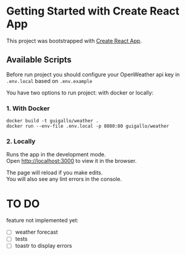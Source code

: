 # Getting Started with Create React App

This project was bootstrapped with [Create React App](https://github.com/facebook/create-react-app).

## Available Scripts

Before run project you should configure your OpenWeather api key in `.env.local` based on `.env.example`

You have two options to run project: with docker or locally:

### 1. With Docker

`docker build -t guigallo/weather .`\
`docker run --env-file .env.local -p 8080:80 guigallo/weather`

### 2. Locally

Runs the app in the development mode.\
Open [http://localhost:3000](http://localhost:3000) to view it in the browser.

The page will reload if you make edits.\
You will also see any lint errors in the console.

# TO DO

feature not implemented yet:
- [ ] weather forecast
- [ ] tests
- [ ] toastr to display errors
